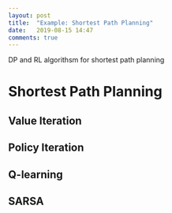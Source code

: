 ```yaml
---
layout: post
title:  "Example: Shortest Path Planning"
date:   2019-08-15 14:47
comments: true
---
```

DP and RL algorithsm for shortest path planning

# Shortest Path Planning

## Value Iteration

## Policy Iteration

## Q-learning 

## SARSA
